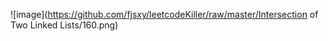 ![image](https://github.com/fjsxy/leetcodeKiller/raw/master/Intersection of Two Linked Lists/160.png)
